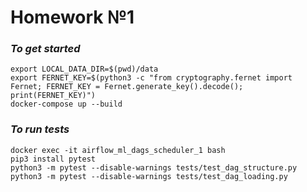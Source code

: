 # Homework №1
### _To get started_
```
export LOCAL_DATA_DIR=$(pwd)/data
export FERNET_KEY=$(python3 -c "from cryptography.fernet import Fernet; FERNET_KEY = Fernet.generate_key().decode(); print(FERNET_KEY)")
docker-compose up --build
```

### _To run tests_
```
docker exec -it airflow_ml_dags_scheduler_1 bash
pip3 install pytest
python3 -m pytest --disable-warnings tests/test_dag_structure.py
python3 -m pytest --disable-warnings tests/test_dag_loading.py
```
